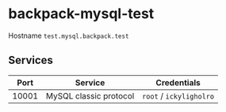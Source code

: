 # backpack-mysql-test

Hostname `test.mysql.backpack.test`

## Services

| Port | Service | Credentials
| ---- | ------- | -----------
| 10001 | MySQL classic protocol | `root` / `ickyligholro`
